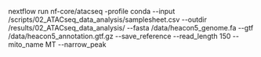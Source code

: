 
nextflow run nf-core/atacseq -profile conda --input /scripts/02_ATACseq_data_analysis/samplesheet.csv --outdir /results/02_ATACseq_data_analysis/ --fasta /data/heacon5_genome.fa --gtf /data/heacon5_annotation.gtf.gz --save_reference --read_length 150 --mito_name MT --narrow_peak
